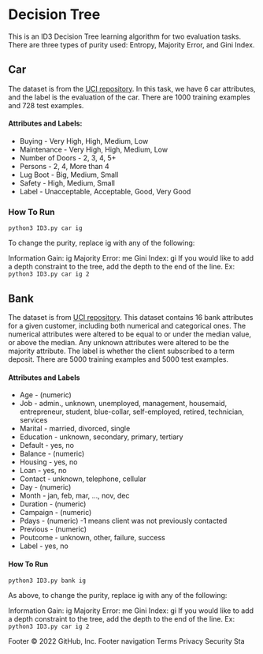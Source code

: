 # Decision Tree
This is an ID3 Decision Tree learning algorithm for two evaluation tasks. There are three types of purity used: Entropy, Majority Error, and Gini Index.

## Car
The dataset is from the [UCI repository](https://archive.ics.uci.edu/ml/datasets/car+evaluation). In this task, we have 6 car attributes, and the label is the evaluation of the car. There are 1000 training examples and 728 test examples.

#### Attributes and Labels:
- Buying - Very High, High, Medium, Low
- Maintenance - Very High, High, Medium, Low
- Number of Doors - 2, 3, 4, 5+
- Persons - 2, 4, More than 4
- Lug Boot - Big, Medium, Small
- Safety - High, Medium, Small
- Label - Unacceptable, Acceptable, Good, Very Good
### How To Run
`python3 ID3.py car ig`

To change the purity, replace ig with any of the following:

Information Gain: ig
Majority Error: me
Gini Index: gi
If you would like to add a depth constraint to the tree, add the depth to the end of the line.
Ex: `python3 ID3.py car ig 2`

## Bank
The dataset is from [UCI repository](https://archive.ics.uci.edu/ml/datasets/Bank+Marketing). This dataset contains 16 bank attributes for a given customer, including both numerical and categorical ones. The numerical attributes were altered to be equal to or under the median value, or above the median. Any unknown attributes were altered to be the majority attribute. The label is whether the client subscribed to a term deposit. There are 5000 training examples and 5000 test examples.

#### Attributes and Labels
- Age - (numeric)
- Job - admin., unknown, unemployed, management, housemaid, entrepreneur, student, blue-collar, self-employed, retired, technician, services
- Marital - married, divorced, single
- Education - unknown, secondary, primary, tertiary
- Default - yes, no
- Balance - (numeric)
- Housing - yes, no
- Loan - yes, no
- Contact - unknown, telephone, cellular
- Day - (numeric)
- Month - jan, feb, mar, ..., nov, dec
- Duration - (numeric)
- Campaign - (numeric)
- Pdays - (numeric) -1 means client was not previously contacted
- Previous - (numeric)
- Poutcome - unknown, other, failure, success
- Label - yes, no
#### How To Run
`python3 ID3.py bank ig`

As above, to change the purity, replace ig with any of the following:

Information Gain: ig
Majority Error: me
Gini Index: gi
If you would like to add a depth constraint to the tree, add the depth to the end of the line.
Ex: `python3 ID3.py car ig 2`

Footer
© 2022 GitHub, Inc.
Footer navigation
Terms
Privacy
Security
Sta
